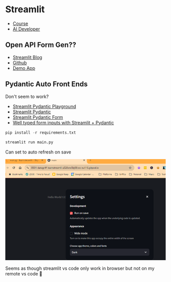 # Streamlit

- [Course](https://www.youtube.com/watch?v=o8p7uQCGD0U)
- [AI Developer](https://offers.hubspot.com/techwithtim-developer-checklist?utm_source=youtube&utm_medium=social&utm_campaign=CR00455Oct2024_TechWithTim%2Fpartner_youtube)

## Open API Form Gen??

- [Streamlit Blog](https://blog.streamlit.io/build-a-streamlit-form-generator-app-to-avoid-writing-code-by-hand/)
- [Github](https://github.com/gerardrbentley/streamlit_form_generator?ref=blog.streamlit.io)
- [Demo App](https://gerardrbentley-streamlit-form-generator-streamlit-app-r8b064.streamlit.app/?ref=blog.streamlit.io)

## Pydantic Auto Front Ends

Don't seem to work?

- [Streamlit Pydantic Playground](https://st-pydantic.streamlit.app/)
- [Streamlit Pydantic](https://github.com/lukasmasuch/streamlit-pydantic)
- [Streamlit Pydantic Form](https://github.com/shunichironomura/streamlit-pydantic-form)
- [Well typed form inputs with Streamlit + Pydantic](https://www.reddit.com/r/Python/comments/swt27q/well_typed_form_inputs_with_streamlit_pydantic/?rdt=35458)

```py
pip install -r requirements.txt
```

```py
streamlit run main.py
```

Can set to auto refresh on save

![alt text](images/image.png)

Seems as though streamlit vs code only work in browser but not on my remote vs code 🤷
